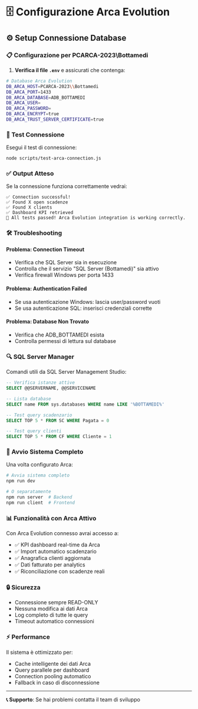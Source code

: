 # 🗄️ Configurazione Arca Evolution

## ⚙️ Setup Connessione Database

### 📋 Configurazione per PCARCA-2023\Bottamedi

1. **Verifica il file `.env`** e assicurati che contenga:
```bash
# Database Arca Evolution
DB_ARCA_HOST=PCARCA-2023\\Bottamedi
DB_ARCA_PORT=1433
DB_ARCA_DATABASE=ADB_BOTTAMEDI
DB_ARCA_USER=
DB_ARCA_PASSWORD=
DB_ARCA_ENCRYPT=true
DB_ARCA_TRUST_SERVER_CERTIFICATE=true
```

### 🔧 Test Connessione

Esegui il test di connessione:
```bash
node scripts/test-arca-connection.js
```

### ✅ Output Atteso

Se la connessione funziona correttamente vedrai:
```
✅ Connection successful!
✅ Found X open scadenze
✅ Found X clients  
✅ Dashboard KPI retrieved
🎉 All tests passed! Arca Evolution integration is working correctly.
```

### 🛠️ Troubleshooting

#### Problema: Connection Timeout
- Verifica che SQL Server sia in esecuzione
- Controlla che il servizio "SQL Server (Bottamedi)" sia attivo
- Verifica firewall Windows per porta 1433

#### Problema: Authentication Failed
- Se usa autenticazione Windows: lascia user/password vuoti
- Se usa autenticazione SQL: inserisci credenziali corrette

#### Problema: Database Non Trovato
- Verifica che ADB_BOTTAMEDI esista
- Controlla permessi di lettura sul database

### 🔍 SQL Server Manager

Comandi utili da SQL Server Management Studio:

```sql
-- Verifica istanze attive
SELECT @@SERVERNAME, @@SERVICENAME

-- Lista database
SELECT name FROM sys.databases WHERE name LIKE '%BOTTAMEDI%'

-- Test query scadenzario
SELECT TOP 5 * FROM SC WHERE Pagata = 0

-- Test query clienti  
SELECT TOP 5 * FROM CF WHERE Cliente = 1
```

### 🚀 Avvio Sistema Completo

Una volta configurato Arca:

```bash
# Avvia sistema completo
npm run dev

# O separatamente
npm run server  # Backend
npm run client  # Frontend
```

### 📊 Funzionalità con Arca Attivo

Con Arca Evolution connesso avrai accesso a:

- ✅ KPI dashboard real-time da Arca
- ✅ Import automatico scadenzario  
- ✅ Anagrafica clienti aggiornata
- ✅ Dati fatturato per analytics
- ✅ Riconciliazione con scadenze reali

### 🔒 Sicurezza

- Connessione sempre READ-ONLY
- Nessuna modifica ai dati Arca
- Log completo di tutte le query
- Timeout automatico connessioni

### ⚡ Performance

Il sistema è ottimizzato per:
- Cache intelligente dei dati Arca
- Query parallele per dashboard
- Connection pooling automatico
- Fallback in caso di disconnessione

---

**📞 Supporto**: Se hai problemi contatta il team di sviluppo